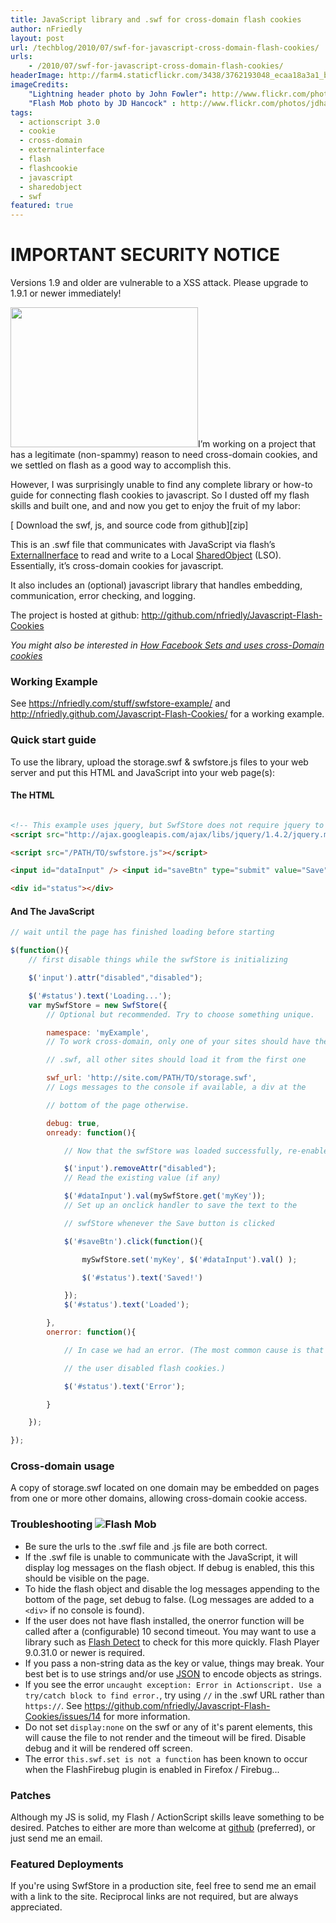 ```yaml
---
title: JavaScript library and .swf for cross-domain flash cookies
author: nFriedly
layout: post
url: /techblog/2010/07/swf-for-javascript-cross-domain-flash-cookies/
urls:
    - /2010/07/swf-for-javascript-cross-domain-flash-cookies/
headerImage: http://farm4.staticflickr.com/3438/3762193048_ecaa18a3a1_b.jpg
imageCredits:
	"Lightning header photo by John Fowler": http://www.flickr.com/photos/snowpeak/3762193048/
	"Flash Mob photo by JD Hancock" : http://www.flickr.com/photos/jdhancock/4317168441/
tags:
  - actionscript 3.0
  - cookie
  - cross-domain
  - externalinterface
  - flash
  - flashcookie
  - javascript
  - sharedobject
  - swf
featured: true
---
```


<div class="alert alert-danger"><h1>IMPORTANT SECURITY NOTICE</h1><p>Versions 1.9 and older are vulnerable to a XSS attack. Please upgrade to 1.9.1 or newer immediately!</p></div>

<img class="right" title="325990_chocolate_chip_cookies_2" src="http://nfriedly.com/techblog/wp-content/uploads/2010/07/325990_chocolate_chip_cookies_2.jpg" alt="" width="300" height="224" />I&#8217;m working on a project that has a legitimate (non-spammy) reason to need cross-domain cookies, and we settled on flash as a good way to accomplish this.
  
However, I was surprisingly unable to find any complete library or how-to guide for connecting flash cookies to javascript. So I dusted off my flash skills and built one, and and now you get to enjoy the fruit of my labor:

<!--more-->

<div class="well well-large">[<i class="icon-download"></i> Download the swf, js, and source code from github][zip]</div>

This is an .swf file that communicates with JavaScript via flash&#8217;s <a href="http://www.adobe.com/livedocs/flash/9.0/ActionScriptLangRefV3/flash/external/ExternalInterface.html">ExternalInerface</a> to read and write to a Local <a href="http://www.adobe.com/livedocs/flash/9.0/ActionScriptLangRefV3/flash/net/SharedObject.html">SharedObject</a> (LSO). Essentially, it&#8217;s cross-domain cookies for javascript.

It also includes an (optional) javascript library that handles embedding, communication, error checking, and logging.

The project is hosted at github: http://github.com/nfriedly/Javascript-Flash-Cookies

<div class="well"><em>You might also be interested in <a href="http://nfriedly.com/techblog/2010/08/how-facebook-sets-and-uses-cross-domain-cookies/">How Facebook Sets and uses cross-Domain cookies</a></em></div>

### Working Example

See <a href="http://nfriedly.com/stuff/swfstore-example/">https://nfriedly.com/stuff/swfstore-example/</a> and <a href="http://nfriedly.github.com/Javascript-Flash-Cookies/">http://nfriedly.github.com/Javascript-Flash-Cookies/</a> for a working example.

### Quick start guide

To use the library, upload the storage.swf & swfstore.js files to your web server and put this HTML and JavaScript into your web page(s):

#### The HTML

    
``` html

<!-- This example uses jquery, but SwfStore does not require jquery to work. -->
<script src="http://ajax.googleapis.com/ajax/libs/jquery/1.4.2/jquery.min.js"></script>

<script src="/PATH/TO/swfstore.js"></script>

<input id="dataInput" /> <input id="saveBtn" type="submit" value="Save" />

<div id="status"></div>

```
    
#### And The JavaScript
    
``` js
// wait until the page has finished loading before starting

$(function(){
	// first disable things while the swfStore is initializing

	$('input').attr("disabled","disabled");

	$('#status').text('Loading...');
	var mySwfStore = new SwfStore({
		// Optional but recommended. Try to choose something unique.

		namespace: 'myExample', 
		// To work cross-domain, only one of your sites should have the

		// .swf, all other sites should load it from the first one

		swf_url: 'http://site.com/PATH/TO/storage.swf', 
		// Logs messages to the console if available, a div at the

		// bottom of the page otherwise. 

		debug: true,
		onready: function(){

			// Now that the swfStore was loaded successfully, re-enable

			$('input').removeAttr("disabled");
			// Read the existing value (if any)

			$('#dataInput').val(mySwfStore.get('myKey'));
			// Set up an onclick handler to save the text to the 

			// swfStore whenever the Save button is clicked

			$('#saveBtn').click(function(){

				mySwfStore.set('myKey', $('#dataInput').val() );

				$('#status').text('Saved!')

			});
			$('#status').text('Loaded');

		},
		onerror: function(){

			// In case we had an error. (The most common cause is that 

			// the user disabled flash cookies.)

			$('#status').text('Error');

		}

	});

});

```
    
### Cross-domain usage

A copy of storage.swf located on one domain may be embedded on pages from one or more other domains, allowing cross-domain cookie access.

### Troubleshooting <img src="http://farm3.staticflickr.com/2705/4317168441_0c4652aaf6_n.jpg" class="right" alt="Flash Mob">

* Be sure the <span class="highlight">urls</span> to the .swf file and .js file are both correct.
* If the .swf file is unable to communicate with the JavaScript, it will <span  class="highlight">display log messages on the flash object</span>. If debug is enabled, this this should be visible on the page.
* To <span class="highlight">hide the flash object</span> and disable the <span class="highlight">log messages appending to the bottom of the page</span>, set debug to false</span>. (Log messages are added to a `<div>` if no console is found).
* If the user does not have flash installed, the onerror function will be called after a (configurable) 10 second timeout. You may want to use a library such as <a href="http://www.featureblend.com/javascript-flash-detection-library.html">Flash Detect</a> to check for this more quickly. <span  class="highlight">Flash Player 9.0.31.0</span> or newer is required.
* If you pass a <span class="highlight">non-string data</span> as the key or value, things may break. Your best bet is to use strings and/or use <a href="http://json.org">JSON</a> to encode objects as strings.
* If you see the error `uncaught exception: Error in Actionscript. Use a try/catch block to find error.`, try using `//` in the .swf URL rather than `https://`. See <a href="https://github.com/nfriedly/Javascript-Flash-Cookies/issues/14">https://github.com/nfriedly/Javascript-Flash-Cookies/issues/14</a> for more information.
* Do not set `display:none` on the swf or any of it's parent elements, this will cause the file to not render and the timeout will be fired. Disable debug and it will be rendered off screen.
* The error `this.swf.set is not a function` has been known to occur when the FlashFirebug plugin is enabled in Firefox / Firebug...
	
### Patches
	

Although my JS is solid, my Flash / ActionScript skills leave something to be desired. Patches to either are more than welcome at <a href="http://github.com/nfriedly/Javascript-Flash-Cookies">github</a> (preferred), or just send me an email.

	
### Featured Deployments

If you're using SwfStore in a production site, feel free to send me an email with a link to the site.  Reciprocal links are not required, but are always appreciated.
	  

[zip]: http://github.com/nfriedly/Javascript-Flash-Cookies/zipball/master
